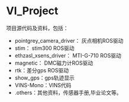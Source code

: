 # VI_Project
项目源代码及资料，包括：
* pointgrey_camera_driver： 灰点相机ROS驱动
* stim： stim300 ROS驱动
* ethzasl_xsens_driver： MTI-G-710 ROS驱动
* magnetic： DMC磁力计ROS驱动
* rtk：差分gps ROS驱动
* show_gps：gps轨迹显示
* VINS-Mono：VINS代码
* .others：其他资料，传感器手册,毕业论文等。


